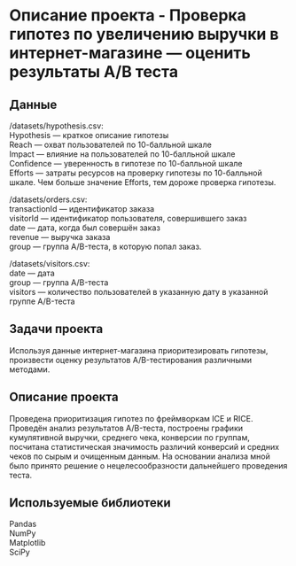 # Описание проекта - Проверка гипотез по увеличению выручки в интернет-магазине — оценить результаты A/B теста

## Данные

/datasets/hypothesis.csv:  
Hypothesis — краткое описание гипотезы  
Reach — охват пользователей по 10-балльной шкале  
Impact — влияние на пользователей по 10-балльной шкале  
Confidence — уверенность в гипотезе по 10-балльной шкале  
Efforts — затраты ресурсов на проверку гипотезы по 10-балльной шкале. Чем больше значение Efforts, тем дороже проверка гипотезы.

/datasets/orders.csv:  
transactionId — идентификатор заказа  
visitorId — идентификатор пользователя, совершившего заказ  
date — дата, когда был совершён заказ  
revenue — выручка заказа  
group — группа A/B-теста, в которую попал заказ.

/datasets/visitors.csv:  
date — дата  
group — группа A/B-теста  
visitors — количество пользователей в указанную дату в указанной группе A/B-теста



## Задачи проекта
Используя данные интернет-магазина приоритезировать гипотезы, произвести оценку результатов A/B-тестирования различными методами.

## Описание проекта
Проведена приоритизация гипотез по фреймворкам ICE и RICE. Проведён анализ
результатов A/B-теста, построены графики кумулятивной выручки, среднего чека,
конверсии по группам, посчитана статистическая значимость различий конверсий
и средних чеков по сырым и очищенным данным. На основании анализа мной было
принято решение о нецелесообразности дальнейшего проведения теста.

## Используемые библиотеки
Pandas  
NumPy  
Matplotlib  
SciPy